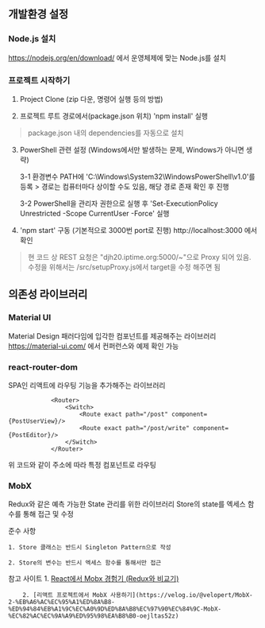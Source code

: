 ## 개발환경 설정

### Node.js 설치

https://nodejs.org/en/download/ 에서 운영체제에 맞는 Node.js를 설치

### 프로젝트 시작하기 
1. Project Clone (zip 다운, 명령어 실행 등의 방법)

2. 프로젝트 루트 경로에서(package.json 위치) 'npm install' 실행
> package.json 내의 dependencies를 자동으로 설치

3. PowerShell 관련 설정 (Windows에서만 발생하는 문제, Windows가 아니면 생략)

    3-1 환경변수 PATH에 'C:\Windows\System32\WindowsPowerShell\v1.0'를 등록 
        > 경로는 컴퓨터마다 상이할 수도 있음, 해당 경로 존재 확인 후 진행
        
    3-2 PowerShell을 관리자 권한으로 실행 후 'Set-ExecutionPolicy Unrestricted -Scope CurrentUser -Force' 실행
  
4. 'npm start' 구동 (기본적으로 3000번 port로 진행)
  http://localhost:3000 에서 확인 
> 현 코드 상 REST 요청은 "djh20.iptime.org:5000/~"으로 Proxy 되어 있음. 수정을 위해서는 /src/setupProxy.js에서 target을 수정 해주면 됨




## 의존성 라이브러리

### Material UI
Material Design 패러다임에 입각한 컴포넌트를 제공해주는 라이브러리 
https://material-ui.com/ 에서 컨퍼런스와 예제 확인 가능

### react-router-dom
SPA인 리액트에 라우팅 기능을 추가해주는 라이브러리 
```JSX
            <Router>
                <Switch>
                    <Route exact path="/post" component={PostUserView}/>
                    <Route exact path="/post/write" component={PostEditor}/>
                </Switch>
            </Router>
```
위 코드와 같이 주소에 따라 특정 컴포넌트로 라우팅

### MobX
Redux와 같은 예측 가능한 State 관리를 위한 라이브러리
Store의 state를 엑세스 함수를 통해 접근 및 수정 

준수 사항

    1. Store 클래스는 반드시 Singleton Pattern으로 작성
    
    2. Store의 변수는 반드시 엑세스 함수를 통해서만 접근
   
 참고 사이트 
        1. [React에서 Mobx 경험기 (Redux와 비교기)](https://woowabros.github.io/experience/2019/01/02/kimcj-react-mobx.html)
        
        2. [리액트 프로젝트에서 MobX 사용하기](https://velog.io/@velopert/MobX-2-%EB%A6%AC%EC%95%A1%ED%8A%B8-%ED%94%84%EB%A1%9C%EC%A0%9D%ED%8A%B8%EC%97%90%EC%84%9C-MobX-%EC%82%AC%EC%9A%A9%ED%95%98%EA%B8%B0-oejltas52z)
